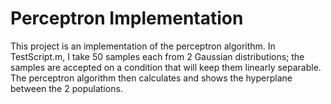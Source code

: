 # Perceptron Implementation

This project is an implementation of the perceptron algorithm. In TestScript.m, I take 50 samples each from 2 Gaussian distributions; the samples are accepted on a condition that will keep them linearly separable. The perceptron algorithm then calculates and shows the hyperplane between the 2 populations. 